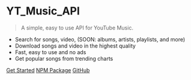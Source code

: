 # YT_Music_API

> A simple, easy to use API for YouTube Music.

- Search for songs, video, (SOON: albums, artists, playlists, and more)
- Download songs and video in the highest quality
- Fast, easy to use and no ads
- Get popular songs from trending charts

[Get Started](README)
[NPM Package](https://www.npmjs.com/package/ytmusic_api_unofficial)
[GitHub](https://github.com/Alexis06030631/ytmusic_api/)